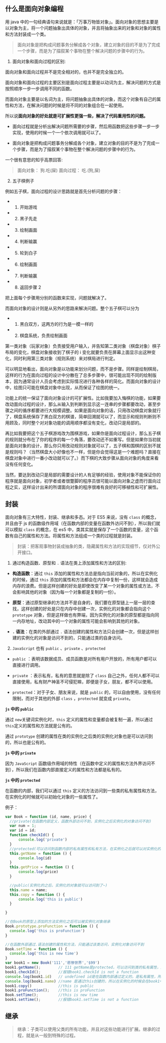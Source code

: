## 什么是面向对象编程

用 java 中的一句经典语句来说就是：「万事万物皆对象」。面向对象的思想主要是以对象为主，将一个问题抽象出具体的对象，并且将抽象出来的对象和对象的属性和方法封装成一个类。

> 面向对象是把构成问题事务分解成各个对象，建立对象的目的不是为了完成一个步骤，而是为了描叙某个事物在整个解决问题的步骤中的行为。

1.  面向对象和面向过程的区别:

面向对象和面向过程并不是完全相对的，也并不是完全独立的。

面向对象和面向过程的主要区别是面向过程主要是以动词为主，解决问题的方式是按照顺序一步一步调用不同的函数。

而面向对象主要是以名词为主，将问题抽象出具体的对象，而这个对象有自己的属性和方法，在解决问题的时候是将不同的对象组合在一起使用。

所以说**面向对象的好处就是可扩展性更强一些，解决了代码重用性的问题。**

- 面向过程就是分析出解决问题所需要的步骤，然后用函数把这些步骤一步一步实现，使用的时候一个一个依次调用就可以了。

- 面向对象是把构成问题事务分解成各个对象，建立对象的目的不是为了完成一个步骤，而是为了描叙某个事物在整个解决问题的步骤中的行为。

一个很有意思的知乎高票回答:

> 面向对象： 狗.吃(屎)
> 面向过程： 吃.(狗,屎)

2.  五子棋例子

例如五子棋，面向过程的设计思路就是首先分析问题的步骤：

- 1.  开始游戏
- 2.  黑子先走
- 3.  绘制画面
- 4.  判断输赢
- 5.  轮到白子
- 6.  绘制画面
- 7.  判断输赢
- 8.  返回步骤 2

把上面每个步骤用分别的函数来实现，问题就解决了。

而面向对象的设计则是从另外的思路来解决问题。整个五子棋可以分为

- 1.  黑白双方，这两方的行为是一模一样的
- 2.  棋盘系统，负责绘制画面

第一类对象（玩家对象）负责接受用户输入，并告知第二类对象（棋盘对象）棋子布局的变化，棋盘对象接收到了棋子的 i 变化就要负责在屏幕上面显示出这种变化，同时利用第三类对象（规则系统）来对棋局进行判定。

可以明显地看出，面向对象是以功能来划分问题，而不是步骤。同样是绘制棋局，这样的行为在面向过程的设计中分散在了总多步骤中，很可能出现不同的绘制版本，因为通常设计人员会考虑到实际情况进行各种各样的简化。而面向对象的设计中，绘图只可能在棋盘对象中出现，从而保证了绘图的统一。

功能上的统一保证了面向对象设计的可扩展性。比如我要加入悔棋的功能，如果要改动面向过程的设计，那么从输入到判断到显示这一连串的步骤都要改动，甚至步骤之间的循序都要进行大规模调整。如果是面向对象的话，只用改动棋盘对象就行了，棋盘系统保存了黑白双方的棋谱，简单回溯就可以了，而显示和规则判断则不用顾及，同时整个对对象功能的调用顺序都没有变化，改动只是局部的。

再比如我要把这个五子棋游戏改为围棋游戏，如果你是面向过程设计，那么五子棋的规则就分布在了你的程序的每一个角落，要改动还不如重写。但是如果你当初就是面向对象的设计，那么你只用改动规则对象就可以了，五子棋和围棋的区别不就是规则吗？（当然棋盘大小好像也不一样，但是你会觉得这是一个难题吗？直接在棋盘对象中进行一番小改动就可以了。）而下棋的大致步骤从面向对象的角度来看没有任何变化。

当然，要达到改动只是局部的需要设计的人有足够的经验，使用对象不能保证你的程序就是面向对象，初学者或者很蹩脚的程序员很可能以面向对象之虚而行面向过程之实，这样设计出来的所谓面向对象的程序很难有良好的可移植性和可扩展性。

## 封装

面向对象有三大特性，封装、继承和多态。对于 ES5 来说，没有 `class` 的概念，并且由于 js 的函数级作用域（在函数内部的变量在函数外访问不到），所以我们就可以模拟 `class` 的概念，在 es5 中，类其实就是保存了一个函数的变量，这个函数有自己的属性和方法。将属性和方法组成一个类的过程就是封装。

> 封装：把客观事物封装成抽象的类，隐藏属性和方法的实现细节，仅对外公开接口。

1.  通过构造函数、原型和 `.` 语法在类上添加属性和方法的区别:

- **构造函数**：通过 `this` 添加的属性和方法总是指向当前对象的，所以在实例化的时候，通过 `this` 添加的属性和方法都会在内存中复制一份，这样就会造成内存的浪费。但是这样创建的好处是即使改变了某一个对象的属性或方法，不会影响其他的对象（因为每一个对象都是复制的一份）。

- **原型**：通过原型继承的方法并不是自身的，我们要在原型链上一层一层的查找，这样创建的好处是只在内存中创建一次，实例化的对象都会指向这个 `prototype` 对象，但是这样做也有弊端，因为实例化的对象的原型都是指向同一内存地址，改动其中的一个对象的属性可能会影响到其他的对象。

- **`.` 语法**：在类的外部通过 `.` 语法创建的属性和方法只会创建一次，但是这样创建的实例化的对象是访问不到的，只能通过类的自身访问。

2.  `JavaScript` 也有 `public` 、`private` 、`protected`

- `public` ：表明该数据成员、成员函数是对所有用户开放的，所有用户都可以直接进行调用。

- `private` ：表示私有，私有的意思就是除了 `class` 自己之外，任何人都不可以直接使用，私有财产神圣不可侵犯嘛，即便是子女，朋友，都不可以使用。

- `protected`：对于子女、朋友来说，就是 `public` 的，可以自由使用，没有任何限制，而对于其他的外部 `class` ，`protected` 就变成 `private`。

**`js` 中的 `public`**

通过 `new`关键词实例化时，`this` 定义的属性和变量都会被复制一遍，所以通过`this`定义的属性和方法就是公有的。

通过 `prototype` 创建的属性在类的实例化之后类的实例化对象也是可以访问到的，所以也是公有的。

**`js` 中的 `private`**

因为 `JavaScript` 函数级作用域的特性（在函数中定义的属性和方法外界访问不到），所以我们在函数内部直接定义的属性和方法都是私有的。

**`js` 中的 `protected`**

在函数的内部，我们可以通过 `this` 定义的方法访问到一些类的私有属性和方法，在实例化的时候就可以初始化对象的一些属性了。

例子：

```javaScript
var Book = function (id, name, price) {
  //private(在函数内部定义，函数外部访问不到，实例化之后实例化的对象访问不到)
  var num = 1;
  var id = id;
  function checkId() {
      console.log('private')
  }
  //protected(可以访问到函数内部的私有属性和私有方法，在实例化之后就可以对实例化的类进行初始化拿到函数的私有属性)
  this.getName = function () {
      console.log(id)
  }
  this.getPrice = function () {
      console.log(price)
  }

  //public(实例化的之后，实例化的对象就可以访问到了~)
  this.name = name;
  this.copy = function () {
      console.log('this is public')
  }

}

//在Book的原型上添加的方法实例化之后可以被实例化对象继承
Book.prototype.proFunction = function () {
  console.log('this is proFunction')
}

//在函数外部通过.语法创建的属性和方法，只能通过该类访问，实例化对象访问不到
Book.setTime = function () {
  console.log('this is new time')
}
var book1 = new Book('111','悲惨世界','$99')
book1.getName();        // 111 getName是protected，可以访问到类的私有属性，所以实例化之后也可以访问到函数的私有属性
book1.checkId();        //报错book1.checkId is not a function
console.log(book1.id)   // undefined id是在函数内部通过定义的，是私有属性，所以实例化对象访问不到
console.log(book1.name) //name 是通过this创建的，所以在实例化的时候会在book1中复制一遍name属性，所以可以访问到
book1.copy()            //this is public
book1.proFunction();    //this is proFunction
Book.setTime();         //this is new time
book1.setTime();        //报错book1.setTime is not a function
```

## 继承

> 继承：子类可以使用父类的所有功能，并且对这些功能进行扩展。继承的过程，就是从一般到特殊的过程。
